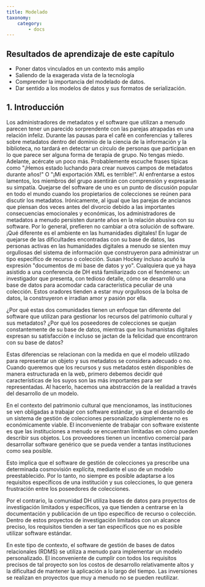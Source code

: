 ```yaml
---
title: Modelado
taxonomy:
    category:
        - docs
---
```


## Resultados de aprendizaje de este capítulo

* Poner datos vinculados en un contexto más amplio
* Saliendo de la exagerada vista de la tecnología
* Comprender la importancia del modelado de datos.
* Dar sentido a los modelos de datos y sus formatos de serialización.

## 1. Introducción

Los administradores de metadatos y el software que utilizan a menudo parecen tener un parecido sorprendente con las parejas atrapadas en una relación infeliz. Durante las pausas para el café en conferencias y talleres sobre metadatos dentro del dominio de la ciencia de la información y la biblioteca, no tardará en detectar un círculo de personas que participan en lo que parece ser alguna forma de terapia de grupo.
No tengas miedo. Adelante, acércate un poco más. Probablemente escuche frases típicas como "¡Hemos estado luchando para crear nuevos campos de metadatos durante años!" O "¡Mi exportación XML es terrible!". Al enfrentarse a estos lamentos, los miembros del grupo asentirán con comprensión y expresarán su simpatía.
Quejarse del software de uno es un punto de discusión popular en todo el mundo cuando los propietarios de colecciones se reúnen para discutir los metadatos. Irónicamente, al igual que las parejas de ancianos que piensan dos veces antes del divorcio debido a las importantes consecuencias emocionales y económicas, los administradores de metadatos a menudo persisten durante años en la relación abusiva con su software.
Por lo general, prefieren no cambiar a otra solución de software.
¡Qué diferente es el ambiente en las humanidades digitales! En lugar de quejarse de las dificultades encontradas con su base de datos, las personas activas en las humanidades digitales a menudo se sienten muy orgullosas del sistema de información que construyeron para administrar un tipo específico de recurso o colección.
Susan Hockey incluso acuñó la expresión "documentos de mi base de datos y yo". Cualquiera que ya haya asistido a una conferencia de DH está familiarizado con el fenómeno: un investigador que presenta, con tedioso detalle, cómo se desarrolló una base de datos para acomodar cada característica peculiar de una colección. Estos oradores tienden a estar muy orgullosos de la bolsa de datos, la construyeron e irradian amor y pasión por ella.

¿Por qué estas dos comunidades tienen un enfoque tan diferente del software que utilizan para gestionar los recursos del patrimonio cultural y sus metadatos? ¿Por qué los poseedores de colecciones se quejan constantemente de su base de datos, mientras que los humanistas digitales expresan su satisfacción e incluso se jactan de la felicidad que encontraron con su base de datos?

Estas diferencias se relacionan con la medida en que el modelo utilizado para representar un objeto y sus metadatos se considera adecuado o no. Cuando queremos que los recursos y sus metadatos estén disponibles de manera estructurada en la web, primero debemos decidir qué características de los suyos son las más importantes para ser representadas. Al hacerlo, hacemos una abstracción de la realidad a través del desarrollo de un modelo.

En el contexto del patrimonio cultural que mencionamos, las instituciones se ven obligadas a trabajar con software estándar, ya que el desarrollo de un sistema de gestión de colecciones personalizado simplemente no es económicamente viable. El inconveniente de trabajar con software existente es que las instituciones a menudo se encuentran limitadas en cómo pueden describir sus objetos. Los proveedores tienen un incentivo comercial para desarrollar software genérico que se pueda vender a tantas instituciones como sea posible.

Esto implica que el software de gestión de colecciones ya prescribe una determinada cosmovisión explícita, mediante el uso de un modelo preestablecido. Por lo tanto, no siempre es posible adaptarse a los requisitos específicos de una institución y sus colecciones, lo que genera frustración entre los poseedores de colecciones.

Por el contrario, la comunidad DH utiliza bases de datos para proyectos de investigación limitados y específicos, ya que tienden a centrarse en la documentación y publicación de un tipo específico de recurso o colección. Dentro de estos proyectos de investigación limitados con un alcance preciso, los requisitos tienden a ser tan específicos que no es posible utilizar software estándar.

En este tipo de contexto, el software de gestión de bases de datos relacionales (RDMS) se utiliza a menudo para implementar un modelo personalizado. El inconveniente de cumplir con todos los requisitos precisos de tal proyecto son los costos de desarrollo relativamente altos y la dificultad de mantener la aplicación a lo largo del tiempo. Las inversiones se realizan en proyectos que muy a menudo no se pueden reutilizar.
